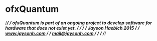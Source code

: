 # ofxQuantum

 /******************************************************************************************************/
 /* ofxQuantum is part of an ongoing project to develop software for hardware that does not exist yet. */
 /*																							 		   */
 /* Jayson Haebich 2015																				   */
 /* www.jaysonh.com																					   */
 /* mail@jaysonh.com																			       */
 /*																									   */
 /******************************************************************************************************/
